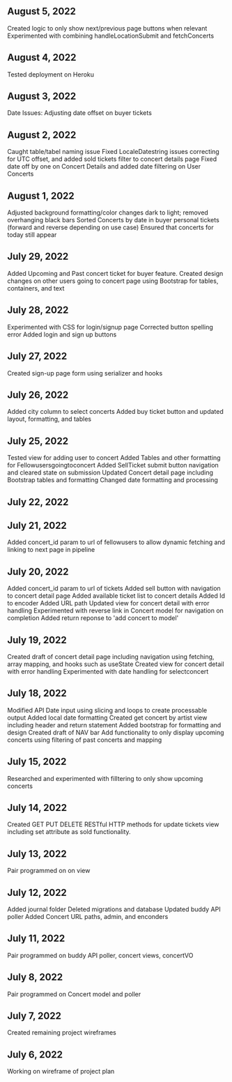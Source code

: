 
## August 5, 2022
Created logic to only show next/previous page buttons when relevant
Experimented with combining handleLocationSubmit and fetchConcerts

## August 4, 2022
Tested deployment on Heroku

## August 3, 2022
Date Issues: Adjusting date offset on buyer tickets


## August 2, 2022
Caught table/tabel naming issue
Fixed LocaleDatestring issues correcting for UTC offset, and added sold tickets filter to concert details page
Fixed date off by one on Concert Details and added date filtering on User Concerts

## August 1, 2022
Adjusted background formatting/color changes dark to light; removed overhanging black bars
Sorted Concerts by date in buyer personal tickets (forward and reverse depending on use case)
Ensured that concerts for today still appear

## July 29, 2022
Added Upcoming and Past concert ticket for buyer feature. Created design changes on other users going to concert page using Bootstrap for tables, containers, and text


## July 28, 2022
Experimented with CSS for login/signup page
Corrected button spelling error
Added login and sign up buttons


## July 27, 2022
Created sign-up page form using serializer and hooks

## July 26, 2022
Added city column to select concerts
Added buy ticket button and updated layout, formatting, and tables


## July 25, 2022
Tested view for adding user to concert
Added Tables and other formatting for Fellowusersgoingtoconcert
Added SellTicket submit button navigation and cleared state on submission
Updated Concert detail page including Bootstrap tables and formatting
Changed date formatting and processing

## July 22, 2022



## July 21, 2022
Added concert_id param to url of fellowusers to allow dynamic fetching and linking to next page in pipeline

## July 20, 2022
Added concert_id param to url of tickets
Added sell button with navigation to concert detail page
Added available ticket list to concert details
Added Id to encoder
Added URL path
Updated view for concert detail with error handling
Experimented with reverse link in Concert model for navigation on completion
Added return reponse to 'add concert to model'

## July 19, 2022
Created draft of concert detail page including navigation using fetching, array mapping, and hooks such as useState
Created view for concert detail with error handling
Experimented with date handling for selectconcert


## July 18, 2022
Modified API Date input using slicing and loops to create processable output
Added local date formatting
Created get concert by artist view including header and return statement
Added bootstrap for formatting and design
Created draft of NAV bar
Add functionality to only display upcoming concerts using filtering of past concerts and mapping

## July 15, 2022
Researched and experimented with filltering to only show upcoming concerts

## July 14, 2022
Created GET PUT DELETE RESTful HTTP methods for update tickets view including set attribute as sold functionality.

## July 13, 2022
Pair programmed on on view

## July 12, 2022
Added journal folder
Deleted migrations and database
Updated buddy API poller
Added Concert URL paths, admin, and enconders

## July 11, 2022
Pair programmed on buddy API poller, concert views, concertVO

## July 8, 2022
Pair programmed on Concert model and poller

## July 7, 2022
Created remaining project wireframes

## July 6, 2022
Working on wireframe of project plan
